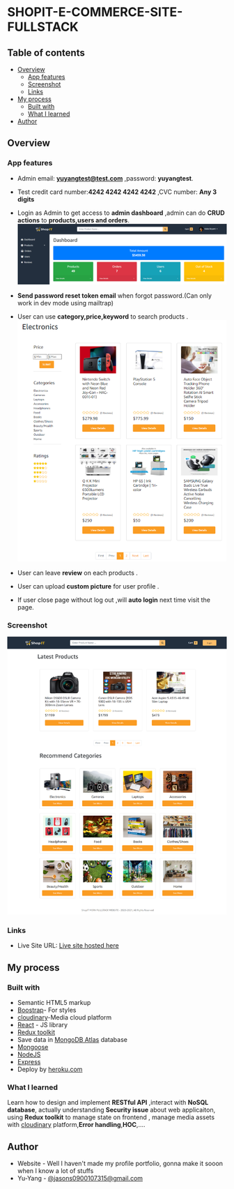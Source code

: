 # SHOPIT-E-COMMERCE-SITE-FULLSTACK

## Table of contents

- [Overview](#overview)
  - [App features](#app-features)
  - [Screenshot](#screenshot)
  - [Links](#links)
- [My process](#my-process)
  - [Built with](#built-with)
  - [What I learned](#what-i-learned)
- [Author](#author)

## Overview

### App features

- Admin email:  **yuyangtest@test.com** ,password:  **yuyangtest**.
- Test credit card number:**4242 4242 4242 4242** ,CVC number: **Any 3 digits**
- Login as Admin to get access to **admin dashboard** ,admin can do **CRUD actions** to **products,users and orders**.
  ![](./finished/admin_dashboard.png)
- **Send password reset token email** when forgot password.(Can only work in dev mode using mailtrap)

- User can use **category,price,keyword** to search products .
  ![](./finished/product_search.png)
- User can leave **review** on each products .
- User can upload **custom picture** for user profile .
- If user close page without log out ,will **auto login** next time visit the page.

### Screenshot

![](./finished/home.png)

### Links

- Live Site URL: [Live site hosted here](https://shopit-mern-fullstack.herokuapp.com/)

## My process

### Built with

- Semantic HTML5 markup
- [Boostrap](https://getbootstrap.com/)- For styles
- [cloudinary](https://cloudinary.com/)-Media cloud platform
- [React](https://reactjs.org/) - JS library
- [Redux toolkit](https://redux-toolkit.js.org/)
- Save data in [MongoDB Atlas](https://www.mongodb.com/cloud/atlas/lp/dcp?utm_content=rlsapostreg&utm_source=google&utm_campaign=gs_apac_rlsamulti_search_brand_dsa_atlas_desktop_rlsa_postreg&utm_term=&utm_medium=cpc_paid_search&utm_ad=&utm_ad_campaign_id=14412646494&adgroup=131761134852&gclid=CjwKCAiA6seQBhAfEiwAvPqu11uB5hKwhVkK15IX2OdUAg84yrrNDn7a_z78ec_9RSCOn5AguzJclhoCiGIQAvD_BwE) database
- [Mongoose](https://mongoosejs.com/)
- [NodeJS](https://nodejs.dev/)
- [Express](https://expressjs.com/zh-tw/)
- Deploy by [heroku.com](https://www.heroku.com/)

### What I learned

Learn how to design and implement **RESTful API** ,interact with **NoSQL database**, actually understanding **Security issue** about web applicaiton, using **Redux toolkit** to manage state on frontend , manage media assets with [cloudinary](https://cloudinary.com/) platform,**Error handling**,**HOC**,....

## Author

- Website - Well I haven't made my profile portfolio, gonna make it sooon when I know a lot of stuffs
- Yu-Yang - [@jasons0900107315@gmail.com](https://www.google.com/gmail/about/)
